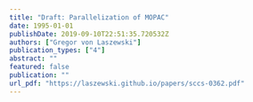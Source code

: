 ```yaml
---
title: "Draft: Parallelization of MOPAC"
date: 1995-01-01
publishDate: 2019-09-10T22:51:35.720532Z
authors: ["Gregor von Laszewski"]
publication_types: ["4"]
abstract: ""
featured: false
publication: ""
url_pdf: "https://laszewski.github.io/papers/sccs-0362.pdf"
---
```



